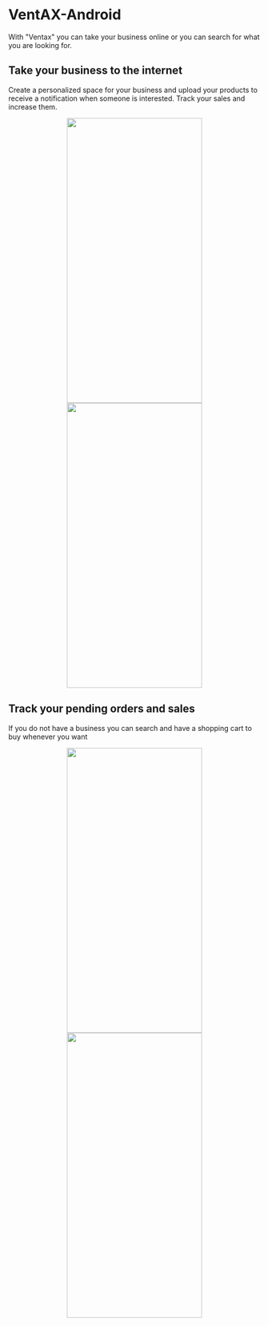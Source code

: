 # VentAX-Android

With "Ventax" you can take your business online or you can search for what you are looking for.

## Take your business to the internet

Create a personalized space for your business and upload your products to receive a notification when someone is interested. Track your sales and increase them.
<p align="center">
  <img width="270" height="570" src="https://play-lh.googleusercontent.com/Hxa1GSKkzw7oTkTcfHEo3mskzLBhLi_ArYi2Zu8fRGDobe58LTfDQw7ETfGEfqL6pQ=w3072-h1506-rw">
  <img width="270" height="570" src="https://play-lh.googleusercontent.com/iqQ-hdwwBrdfiJ86kH9M6EkNzH16T37-VgDEJ0KWYGqqwocxOMlH00tghPEn52gX2w=w3072-h1506-rw">
</p>

## Track your pending orders and sales

If you do not have a business you can search and have a shopping cart to buy whenever you want
<p align="center">
  <img width="270" height="570" src="https://play-lh.googleusercontent.com/OqbHAWCGsCjDoxsyxCJdInEua0da5B5Eg4Fy9Q0AaL0lUHtkZz8IH4XiUnZ1VfoAOA=w3072-h1506-rw">
  <img width="270" height="570" src="https://play-lh.googleusercontent.com/Rb3L6zujf8GJQFixdFRjuLG9fA8LH4ArEKpnYkDK7o0s9oNyOLyPKDFw1DfsIsRagw=w3072-h1506-rw">
</p>
